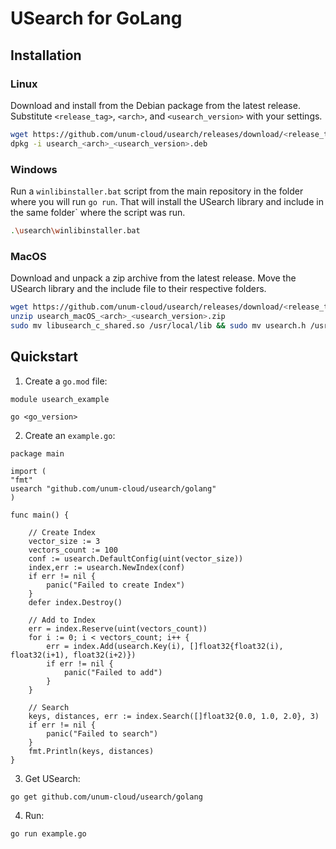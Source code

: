 # USearch for GoLang

## Installation

### Linux

Download and install from the Debian package from the latest release.
Substitute `<release_tag>`, `<arch>`, and `<usearch_version>` with your settings.

```sh
wget https://github.com/unum-cloud/usearch/releases/download/<release_tag>/usearch_linux_<arch>_<usearch_version>.deb
dpkg -i usearch_<arch>_<usearch_version>.deb
```

### Windows

Run a `winlibinstaller.bat` script from the main repository in the folder where you will run `go run`.
That will install the USearch library and include in the same folder` where the script was run.

```sh
.\usearch\winlibinstaller.bat
```

### MacOS

Download and unpack a zip archive from the latest release.
Move the USearch library and the include file to their respective folders.

```sh
wget https://github.com/unum-cloud/usearch/releases/download/<release_tag>/usearch_macOS_<arch>_<usearch_version>.zip
unzip usearch_macOS_<arch>_<usearch_version>.zip
sudo mv libusearch_c_shared.so /usr/local/lib && sudo mv usearch.h /usr/local/include

```

## Quickstart

1. Create a `go.mod` file:

```
module usearch_example

go <go_version>
```

2. Create an `example.go`:

```golang
package main

import (
"fmt"
usearch "github.com/unum-cloud/usearch/golang"
)

func main() {

   	// Create Index
   	vector_size := 3
   	vectors_count := 100
   	conf := usearch.DefaultConfig(uint(vector_size))
   	index,err := usearch.NewIndex(conf)
   	if err != nil {
   		panic("Failed to create Index")
   	}
   	defer index.Destroy()

   	// Add to Index
   	err = index.Reserve(uint(vectors_count))
   	for i := 0; i < vectors_count; i++ {
   		err = index.Add(usearch.Key(i), []float32{float32(i), float32(i+1), float32(i+2)})
      	if err != nil {
      		panic("Failed to add")
      	}
   	}

   	// Search
   	keys, distances, err := index.Search([]float32{0.0, 1.0, 2.0}, 3)
   	if err != nil {
    	panic("Failed to search")
   	}
   	fmt.Println(keys, distances)
}
```

3. Get USearch:

```sh
go get github.com/unum-cloud/usearch/golang
```

4. Run:

```sh
go run example.go
```
